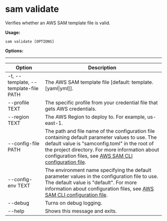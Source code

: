 # sam validate<a name="sam-cli-command-reference-sam-validate"></a>

Verifies whether an AWS SAM template file is valid\.

**Usage:**

```
sam validate [OPTIONS]
```

**Options:**


****  

| Option | Description | 
| --- | --- | 
| \-t, \-\-template, \-\-template\-file PATH | The AWS SAM template file \[default: template\.\[yaml\|yml\]\]\. | 
| \-\-profile TEXT | The specific profile from your credential file that gets AWS credentials\. | 
|  \-\-region TEXT | The AWS Region to deploy to\. For example, us\-east\-1\. | 
| \-\-config\-file PATH | The path and file name of the configuration file containing default parameter values to use\. The default value is "samconfig\.toml" in the root of the project directory\. For more information about configuration files, see [AWS SAM CLI configuration file](serverless-sam-cli-config.md)\. | 
| \-\-config\-env TEXT | The environment name specifying the default parameter values in the configuration file to use\. The default value is "default"\. For more information about configuration files, see [AWS SAM CLI configuration file](serverless-sam-cli-config.md)\. | 
| \-\-debug | Turns on debug logging\. | 
| \-\-help | Shows this message and exits\. | 